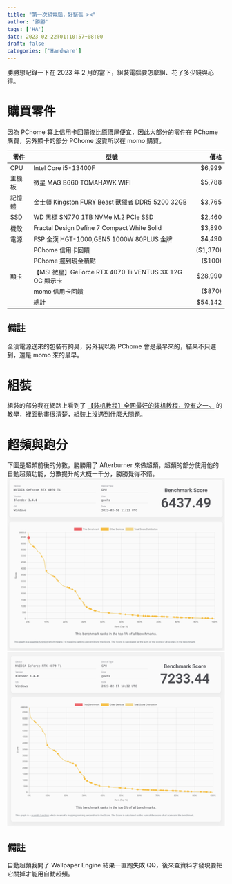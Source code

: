 ```yaml
---
title: "第一次組電腦，好緊張 ><"
author: '勝勝'
tags: ['HA']
date: 2023-02-22T01:10:57+08:00
draft: false
categories: ['Hardware']
---
```

勝勝想記錄一下在 2023 年 2 月的當下，組裝電腦要怎麼組、花了多少錢與心得。
<!--more-->
# 購買零件
因為 PChome 算上信用卡回饋後比原價屋便宜，因此大部分的零件在 PChome 購買，另外顯卡的部分 PChome 沒貨所以在 momo 購買。

| 零件 | 型號 | 價格 |
| --- | --- | ---: |
| CPU | Intel Core i5-13400F | $6,999 |
| 主機板 | 微星 MAG B660 TOMAHAWK WIFI | $5,788 |
| 記憶體 | 金士頓 Kingston FURY Beast 獸獵者 DDR5 5200 32GB | $3,765 |
| SSD | WD 黑標 SN770 1TB NVMe M.2 PCIe SSD | $2,460 |
| 機殼 | Fractal Design Define 7 Compact White Solid | $3,890 |
| 電源 | FSP 全漢 HGT-1000,GEN5 1000W 80PLUS 金牌 | $4,490 |
| | PChome 信用卡回饋 | ($1,370) |
| | PChome 遲到現金積點 | ($100) |
| 顯卡 | 【MSI 微星】GeForce RTX 4070 Ti VENTUS 3X 12G OC 顯示卡 | $28,990 |
| | momo 信用卡回饋 | ($870) |
| | 總計 | $54,142 |

## 備註
全漢電源送來的包裝有夠臭，另外我以為 PChome 會是最早來的，結果不只遲到，還是 momo 來的最早。

# 組裝
組裝的部分我在網路上看到了 [【装机教程】全网最好的装机教程，没有之一。](https://youtu.be/ST65L4pG_6w) 的教學，裡面動畫很清楚，組裝上沒遇到什麼大問題。

# 超頻與跑分
下圖是超頻前後的分數，勝勝用了 Afterburner 來做超頻，超頻的部分使用他的自動超頻功能，分數提升的大概一千分，勝勝覺得不錯。
![](/img/SCR-20230222-fou.png)
![](/img/SCR-20230222-fp0.png)
## 備註
自動超頻我開了 Wallpaper Engine 結果一直跑失敗 QQ，後來查資料才發現要把它關掉才能用自動超頻。

